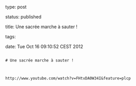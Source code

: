 type: post
status: published
title: Une sacrée marche à sauter !
tags: 
date: Tue Oct 16 09:10:52 CEST 2012
~~~~~~
# Une sacrée marche à sauter !

http://www.youtube.com/watch?v=FHtvDA0W34I&feature=plcp